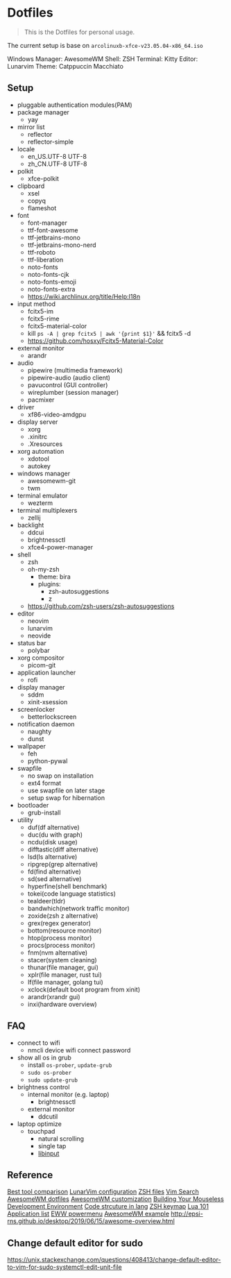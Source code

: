 # Dotfiles

> This is the Dotfiles for personal usage.

The current setup is base on `arcolinuxb-xfce-v23.05.04-x86_64.iso`

Windows Manager: AwesomeWM
Shell: ZSH
Terminal: Kitty
Editor: Lunarvim
Theme: Catppuccin Macchiato

## Setup

- pluggable authentication modules(PAM)
- package manager
  - yay
- mirror list
  - reflector
  - reflector-simple
- locale
  - en_US.UTF-8 UTF-8
  - zh_CN.UTF-8 UTF-8
- polkit
  - xfce-polkit
- clipboard
  - xsel
  - copyq
  - flameshot
- font
  - font-manager
  - ttf-font-awesome
  - ttf-jetbrains-mono
  - ttf-jetbrains-mono-nerd
  - ttf-roboto
  - ttf-liberation
  - noto-fonts
  - noto-fonts-cjk
  - noto-fonts-emoji
  - noto-fonts-extra
  - <https://wiki.archlinux.org/title/Help:I18n>
- input method
  - fcitx5-im
  - fcitx5-rime
  - fcitx5-material-color
  - kill `ps -A | grep fcitx5 | awk '{print $1}'` && fcitx5 -d
  - <https://github.com/hosxy/Fcitx5-Material-Color>
- external monitor
  - arandr
- audio
  - pipewire (multimedia framework)
  - pipewire-audio (audio client)
  - pavucontrol (GUI controller)
  - wireplumber (session manager)
  - pacmixer
- driver
  - xf86-video-amdgpu
- display server
  - xorg
  - .xinitrc
  - .Xresources
- xorg automation
  - xdotool
  - autokey
- windows manager
  - awesomewm-git
  - twm
- terminal emulator
  - wezterm
- terminal multiplexers
  - zellij
- backlight
  - ddcui
  - brightnessctl
  - xfce4-power-manager
- shell
  - zsh
  - oh-my-zsh
    - theme: bira
    - plugins:
      - zsh-autosuggestions
      - z
  - <https://github.com/zsh-users/zsh-autosuggestions>
- editor
  - neovim
  - lunarvim
  - neovide
- status bar
  - polybar
- xorg compositor
  - picom-git
- application launcher
  - rofi
- display manager
  - sddm
  - xinit-xsession
- screenlocker
  - betterlockscreen
- notification daemon
  - naughty
  - dunst
- wallpaper
  - feh
  - python-pywal
- swapfile
  - no swap on installation
  - ext4 format
  - use swapfile on later stage
  - setup swap for hibernation
- bootloader
  - grub-install
- utility
  - duf(df alternative)
  - duc(du with graph)
  - ncdu(disk usage)
  - difftastic(diff alternative)
  - lsd(ls alternative)
  - ripgrep(grep alternative)
  - fd(find alternative)
  - sd(sed alternative)
  - hyperfine(shell benchmark)
  - tokei(code language statistics)
  - tealdeer(tldr)
  - bandwhich(network traffic monitor)
  - zoxide(zsh z alternative)
  - grex(regex generator)
  - bottom(resource monitor)
  - htop(process monitor)
  - procs(process monitor)
  - fnm(nvm alternative)
  - stacer(system cleaning)
  - thunar(file manager, gui)
  - xplr(file manager, rust tui)
  - lf(file manager, golang tui)
  - xclock(default boot program from xinit)
  - arandr(xrandr gui)
  - inxi(hardware overview)

## FAQ

- connect to wifi
  - nmcli device wifi connect <SSID> password <PW>
- show all os in grub
  - install `os-prober`, `update-grub`
  - `sudo os-prober`
  - `sudo update-grub`
- brightness control
  - internal monitor (e.g. laptop)
    - brightnessctl
  - external monitor
    - ddcutil
- laptop optimize
  - touchpad
    - natural scrolling
    - single tap
    - [libinput](https://wiki.archlinux.org/title/Libinput#Via_Xorg_configuration_file)

## Reference

[Best tool comparison](https://www.linuxlinks.com/ClipboardManagers/)
[LunarVim configuration](https://www.lunarvim.org/docs/faq#how-do-i-use-lunarvim-in-neovide)
[ZSH files](https://apple.stackexchange.com/questions/388622/zsh-zprofile-zshrc-zlogin-what-goes-where)
[Vim Search](https://thevaluable.dev/vim-search-find-replace/)
[AwesomeWM dotfiles](https://github.com/AlphaTechnolog/dotfiles)
[AwesomeWM customization](http://epsi-rns.github.io/desktop/2019/06/15/awesome-overview.html)
[Building Your Mouseless Development Environment](https://themouseless.dev/)
[Code strcuture in lang](https://github.com/epsi-rns/case-examples)
[ZSH keymap](https://thevaluable.dev/zsh-line-editor-configuration-mouseless/)
[Lua 101](https://epsi.bitbucket.io/lambda/2020/11/16/playing-with-records-lua-01/)
[Application list](https://wiki.archlinux.org/title/List_of_applications#top-page)
[EWW powermenu](https://dharmx.is-a.dev/eww-powermenu/)
[AwesomeWM example](https://github.com/muammar/awesome/blob/master/autostart.lua)
<http://epsi-rns.github.io/desktop/2019/06/15/awesome-overview.html>

## Change default editor for sudo

<https://unix.stackexchange.com/questions/408413/change-default-editor-to-vim-for-sudo-systemctl-edit-unit-file>
